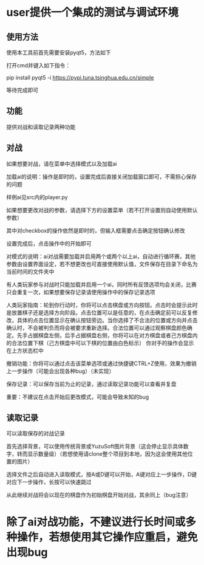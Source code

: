 # user提供一个集成的测试与调试环境

## 使用方法

使用本工具前首先需要安装pyqt5，方法如下

打开cmd并键入如下指令：

pip install pyqt5 -i https://pypi.tuna.tsinghua.edu.cn/simple

等待完成即可
## 功能
提供对战和读取记录两种功能
## 对战
如果想要对战，请在菜单中选择模式以及加载ai

加载ai的说明：操作是即时的，设置完成后直接关闭加载窗口即可，不需担心保存的问题

样例ai见src内的player.py

如果想要更改对战的参数，请选择下方的设置菜单（若不打开设置则自动使用默认参数）

其中对checkbox的操作依然是即时的，但输入框需要点击确定按钮确认修改

设置完成后，点击操作中的开始即可

对模式的说明：ai对战需要加载并启用两个或两个以上ai，自动进行循环赛，其他参数由设置界面设定，若不想更改也可直接使用默认值，文件保存在目录下命名为当前时间的文件夹中

有人类玩家参与对战时只能加载并启用一个ai，同时所有反馈选项均会关闭，比赛只会重复一次，如果想要保存记录请使用操作中的保存记录选项

人类玩家指南：轮到你行动时，你将可以点击棋盘或方向按钮。点击时会提示此时是放置棋子还是选择方向阶段。点击位置可以是任意的，在点击确定前可以反复修改，具体的点击位置显示在确认按钮旁边。当你选择了不合法的位置或方向并点击确认时，不会被判负而将会被要求重新选择。合法位置可以通过观察棋盘颜色确定。先手占据棋盘左侧，后手占据棋盘右侧，你将可以在对方棋盘或者己方棋盘内的合法位置下棋（己方棋盘中可以下棋的位置由白色标示）
你对手的操作会显示在上方状态栏中

撤销功能：你将可以通过点击该菜单选项或通过快捷键CTRL+Z使用，效果为撤销上一步操作（可能会出现各种bug）（未实现）

保存记录：可以保存当前为止的记录，通过读取记录功能可以查看并复盘

重要：不建议在点击开始后更改模式，可能会导致未知的bug
## 读取记录
可以读取保存的对战记录

首先选择背景，可以使用传统背景或YuzuSoft图片背景（这会停止显示具体数字，转而显示数量级）（若想使用请clone整个项目到本地，因为这会使用其他位置的图片）

选择文件之后自动进入读取模式，按A或D键可以开始，A键对应上一步操作，D键对应下一步操作，长按可以快速跳过

从此继续对战将会以现在的棋盘作为初始棋盘开始对战，其余同上（bug注意）

# 除了ai对战功能，不建议进行长时间或多种操作，若想使用其它操作应重启，避免出现bug
